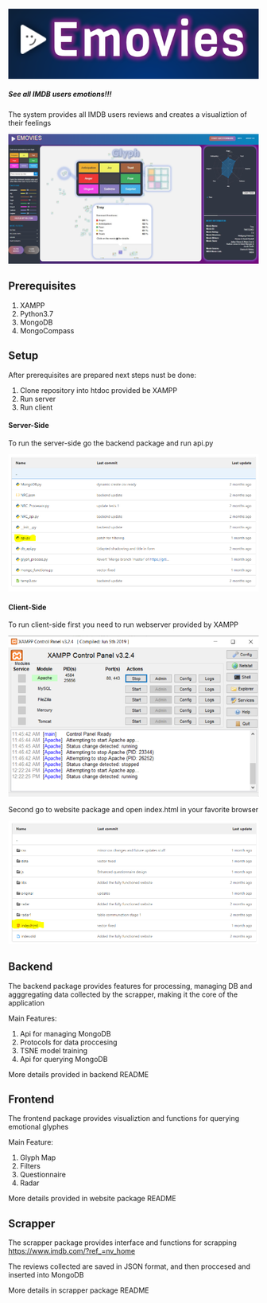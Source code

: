 ![alt text](./images/Emovies.PNG)


##### See all IMDB users emotions!!!

The system provides all IMDB users reviews and creates a visualiztion of their feelings 

![alt text](./images/GUI.PNG)


## Prerequisites

1. XAMPP
2. Python3.7
3. MongoDB
4. MongoCompass

## Setup

After prerequisites are prepared next steps nust be done:

1. Clone repository into htdoc provided be XAMPP
2. Run server 
3. Run client



#### Server-Side

To run the server-side go the backend package and run api.py

![alt text](./images/backend.PNG)

#### Client-Side

To run client-side first you need to run webserver provided by XAMPP


![alt text](./images/XAMPP.PNG)

Second go to website package and open index.html in your favorite browser

![alt text](./images/website.PNG)

## Backend

The backend package provides features for processing, managing DB and agggregating data collected by the scrapper, making it the core of the  application

Main Features:
1. Api for managing MongoDB
2. Protocols for data proccesing
3. TSNE model training 
4. Api for querying MongoDB

More details provided in backend README


## Frontend

The frontend package provides visualiztion and functions for querying emotional glyphes

Main Feature:
1. Glyph Map
2. Filters
3. Questionnaire
4. Radar

More details provided in website package README

## Scrapper

The scrapper package provides interface and functions for scrapping https://www.imdb.com/?ref_=nv_home

The reviews collected are saved in JSON format, and then proccesed and inserted into MongoDB

More details in scrapper package README

